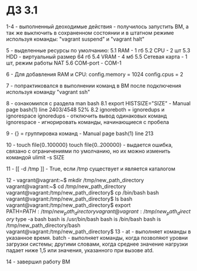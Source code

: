 # ДЗ 3.1

1-4 - выполненный деоходимые действия - получилось запустить ВМ, а так же выключить в сохраненном состоянии и в штатном режиме используя команды: "vagrant suspend" и "vagrant halt"

5 - выделенные ресурсы по умолчанию:
5.1 RAM - 1 гб
5.2 CPU - 2 шт
5.3 HDD - виртуальный размер 64 гб
5.4 VRAM - 4 мб
5.5 Сетевая карта - 1 шт, режим работы NAT
5.6 COM-port - COM-1

6 - Для добавления RAM и CPU:
	config.memory = 1024
	config.cpus = 2

7 - попрактиковался в выполнении команд в ВМ после подключения используя команду "vagrant ssh"

8 - ознакомился с раздела man bash
8.1 export HISTSIZE="SIZE" - Manual page bash(1) line 2403/4548 52%
8.2 ignoreboth = ignoredups и ignorespace
	ignoredups - отключить вывод одинаковых команд
	ignorespace - игнорировать команды, начинающиеся с пробела

9 - {} = группировка команд -  Manual page bash(1) line 213

10 - touch file{0..100000}
	touch file{0..200000} - выдается ошибка, связано с ограничениями по умолчанию, но их можно изменить командой ulimit -s SIZE

11 - [[ -d /tmp ]] - True, если /tmp существует и является каталогом

12 - vagrant@vagrant:~$ mkdir /tmp/new_path_directory
	vagrant@vagrant:~$ cd /tmp/new_path_directory
	vagrant@vagrant:/tmp/new_path_directory$ cp /bin/bash bash
	vagrant@vagrant:/tmp/new_path_directory$ ls
	bash
	vagrant@vagrant:/tmp/new_path_directory$ export PATH=$PATH:/tmp/new_path_directory
	vagrant@vagrant:/tmp/new_path_directory$ type -a bash
	bash is /usr/bin/bash
	bash is /bin/bash
	bash is /tmp/new_path_directory/bash	
	vagrant@vagrant:/tmp/new_path_directory$
13 - at - выполняет команды в указанное время.
	batch  - выполняет команды, когда позволяют уровни загрузки системы; другими словами, когда среднее значение нагрузки падает ниже 1,5 или значения, указанного при вызове atd.

14 - завершил работу ВМ
